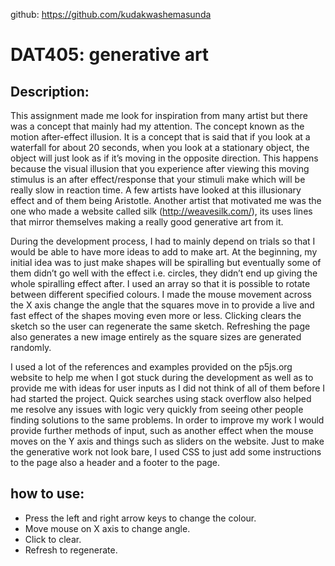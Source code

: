 github: https://github.com/kudakwashemasunda

DAT405: generative art
============================


Description:
------------
This assignment made me look for inspiration from many artist but there was a concept that mainly had my attention. The concept known as the motion after-effect illusion.  It is a concept that is said that if you look at a waterfall for about 20 seconds, when you look at a stationary object, the object will just look as if it’s moving in the opposite direction. This happens because the visual illusion that you experience after viewing this moving stimulus is an after effect/response that your stimuli make which will be really slow in reaction time. A few artists have looked at this illusionary effect and of them being Aristotle. Another artist that motivated me was the one who made a website called silk (http://weavesilk.com/), its uses lines that mirror themselves making a really good generative art from it.


During the development process, I had to mainly depend on trials so that I would be able to have more ideas to add to make art. At the beginning, my initial idea was to just make shapes will be spiralling but eventually some of them didn’t go well with the effect i.e. circles, they didn’t end up giving the whole spiralling effect after. I used an array so that it is possible to rotate between different specified colours. I made the mouse movement across the X axis change the angle that the squares move in to provide a live and fast effect of the shapes moving even more or less. Clicking clears the sketch so the user can regenerate the same sketch. Refreshing the page also generates a new image entirely as the square sizes are generated randomly.


I used a lot of the references and examples provided on the p5js.org website to help me when I got stuck during the development as well as to provide me with ideas for user inputs as I did not think of all of them before I had started the project. Quick searches using stack overflow also helped me resolve any issues with logic very quickly from seeing other people finding solutions to the same problems. In order to improve my work I would provide further methods of input, such as another effect when the mouse moves on the Y axis and things such as sliders on the website. Just to make the generative work not look bare, I used CSS to just add some instructions to the page also a header and a footer to the page.



how to use:
------------
- Press the left and right arrow keys to change the colour.
- Move mouse on X axis to change angle.
- Click to clear.
- Refresh to regenerate.
